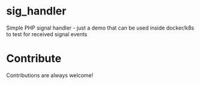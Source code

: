 # sig_handler

Simple PHP signal handler - just a demo that can be used inside docker/k8s to test for received signal events

# Contribute

Contributions are always welcome! 
